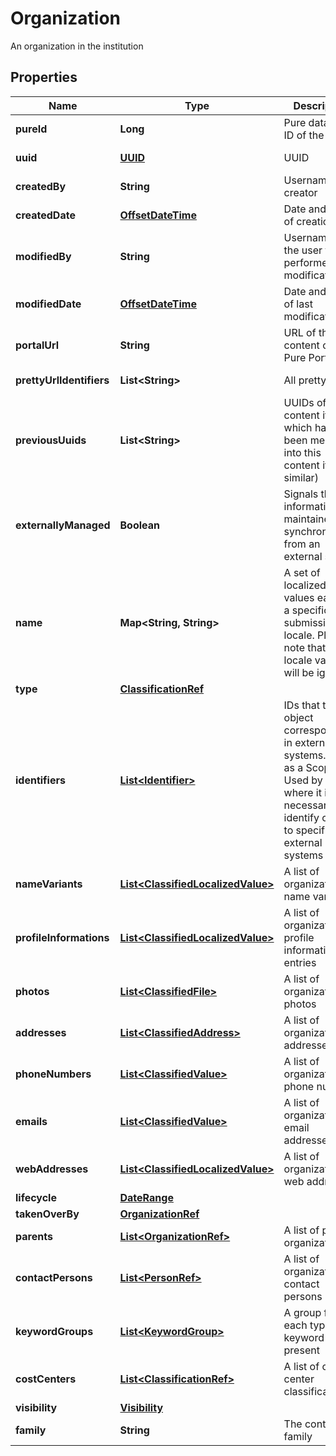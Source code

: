 

# Organization

An organization in the institution
## Properties

Name | Type | Description | Notes
------------ | ------------- | ------------- | -------------
**pureId** | **Long** | Pure database ID of the object |  [optional] [readonly]
**uuid** | [**UUID**](UUID.md) | UUID |  [optional] [readonly]
**createdBy** | **String** | Username of creator |  [optional] [readonly]
**createdDate** | [**OffsetDateTime**](OffsetDateTime.md) | Date and time of creation |  [optional] [readonly]
**modifiedBy** | **String** | Username of the user that performed a modification |  [optional] [readonly]
**modifiedDate** | [**OffsetDateTime**](OffsetDateTime.md) | Date and time of last modification |  [optional] [readonly]
**portalUrl** | **String** | URL of the content on the Pure Portal |  [optional] [readonly]
**prettyUrlIdentifiers** | **List&lt;String&gt;** | All pretty URLs |  [optional] [readonly]
**previousUuids** | **List&lt;String&gt;** | UUIDs of other content items which have been merged into this content item (or similar) |  [optional] [readonly]
**externallyManaged** | **Boolean** | Signals that the information is maintained by synchronization from an external system |  [optional] [readonly]
**name** | **Map&lt;String, String&gt;** | A set of localized string values each for a specific submission locale. Please note that invalid locale values will be ignored. |  [optional]
**type** | [**ClassificationRef**](ClassificationRef.md) |  |  [optional]
**identifiers** | [**List&lt;Identifier&gt;**](Identifier.md) | IDs that this object corresponds to in external systems. Such as a Scopus ID. Used by Pure where it is necessary to identify objects to specific external systems |  [optional]
**nameVariants** | [**List&lt;ClassifiedLocalizedValue&gt;**](ClassifiedLocalizedValue.md) | A list of organization name variants |  [optional]
**profileInformations** | [**List&lt;ClassifiedLocalizedValue&gt;**](ClassifiedLocalizedValue.md) | A list of organization profile information entries |  [optional]
**photos** | [**List&lt;ClassifiedFile&gt;**](ClassifiedFile.md) | A list of organization photos |  [optional]
**addresses** | [**List&lt;ClassifiedAddress&gt;**](ClassifiedAddress.md) | A list of organization addresses |  [optional]
**phoneNumbers** | [**List&lt;ClassifiedValue&gt;**](ClassifiedValue.md) | A list of organization phone numbers |  [optional]
**emails** | [**List&lt;ClassifiedValue&gt;**](ClassifiedValue.md) | A list of organization email addresses |  [optional]
**webAddresses** | [**List&lt;ClassifiedLocalizedValue&gt;**](ClassifiedLocalizedValue.md) | A list of organization web addresses |  [optional]
**lifecycle** | [**DateRange**](DateRange.md) |  |  [optional]
**takenOverBy** | [**OrganizationRef**](OrganizationRef.md) |  |  [optional]
**parents** | [**List&lt;OrganizationRef&gt;**](OrganizationRef.md) | A list of parent organizations |  [optional]
**contactPersons** | [**List&lt;PersonRef&gt;**](PersonRef.md) | A list of organization contact persons |  [optional]
**keywordGroups** | [**List&lt;KeywordGroup&gt;**](KeywordGroup.md) | A group for each type of keyword present |  [optional]
**costCenters** | [**List&lt;ClassificationRef&gt;**](ClassificationRef.md) | A list of cost center classifications |  [optional]
**visibility** | [**Visibility**](Visibility.md) |  |  [optional]
**family** | **String** | The content family |  [optional] [readonly]



